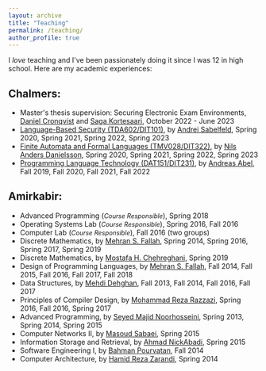 ```yaml
---
layout: archive
title: "Teaching"
permalink: /teaching/
author_profile: true
---
```



I *love* teaching and I've been passionately doing it since I was 12 in high school. Here are my academic experiences:

## Chalmers:
- Master's thesis supervision: Securing Electronic Exam Environments, [Daniel Cronqvist](https://www.linkedin.com/in/dcronqvist) and [Saga Kortesaari](https://www.linkedin.com/in/saga-kortesaari/), October 2022 - June 2023
- [Language-Based Security (TDA602/DIT101)](https://www.student.chalmers.se/sp/course?course_id=33174), by [Andrei Sabelfeld](https://www.cse.chalmers.se/~andrei/), Spring 2020, Spring 2021, Spring 2022, Spring 2023
- [Finite Automata and Formal Languages (TMV028/DIT322)](https://www.student.chalmers.se/sp/course?course_id=34391), by [Nils Anders Danielsson](http://www.cse.chalmers.se/~nad/), Spring 2020, Spring 2021, Spring 2022, Spring 2023
- [Programming Language Technology (DAT151/DIT231)](https://www.student.chalmers.se/sp/course?course_id=35818), by [Andreas Abel](http://www.cse.chalmers.se/~abela/), Fall 2019, Fall 2020, Fall 2021, Fall 2022

## Amirkabir: 
- Advanced Programming (<i style='font-size: 0.9em;'>Course Responsible</i>), Spring 2018
- Operating Systems Lab (<i style='font-size: 0.9em;'>Course Responsible</i>), Spring 2016, Fall 2016
- Computer Lab (<i style='font-size: 0.9em;'>Course Responsible</i>), Fall 2016 (two groups)
- Discrete Mathematics, by [Mehran S. Fallah](http://aut.ac.ir/msfallah), Spring 2014, Spring 2016, Spring 2017, Spring 2019
- Discrete Mathematics, by [Mostafa H. Chehreghani](https://sites.google.com/site/mostafahchehreghani/), Spring 2019
- Design of Programming Languages, by [Mehran S. Fallah](http://aut.ac.ir/msfallah), Fall 2014, Fall 2015, Fall 2016, Fall 2017, Fall 2018
- Data Structures, by [Mehdi Dehghan](http://aut.ac.ir/dehghan), Fall 2013, Fall 2014, Fall 2016, Fall 2017
- Principles of Compiler Design, by [Mohammad Reza Razzazi](http://aut.ac.ir/razzazi), Spring 2016, Fall 2016, Spring 2017
- Advanced Programming, by [Seyed Majid Noorhosseini](http://aut.ac.ir/majidnh), Spring 2013, Spring 2014, Spring 2015
- Computer Networks II, by [Masoud Sabaei](http://aut.ac.ir/sabaei), Spring 2015
- Information Storage and Retrieval, by [Ahmad NickAbadi](http://aut.ac.ir/nickabadi), Spring 2015
- Software Engineering I, by [Bahman Pourvatan](https://ir.linkedin.com/in/bahman-pourvatan-98b6252a), Fall 2014
- Computer Architecture, by [Hamid Reza Zarandi](http://aut.ac.ir/h_zarandi), Spring 2014
